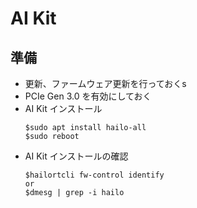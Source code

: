 # AI Kit

## 準備
- 更新、ファームウェア更新を行っておくs
- PCIe Gen 3.0 を有効にしておく
- AI Kit インストール
    ~~~
    $sudo apt install hailo-all
    $sudo reboot
    ~~~
- AI Kit インストールの確認
    ~~~
    $hailortcli fw-control identify
    or
	$dmesg | grep -i hailo
    ~~~